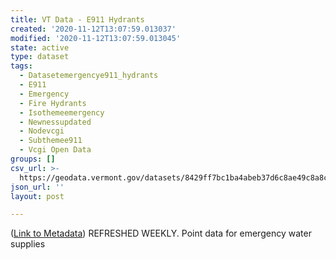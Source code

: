 ```yaml
---
title: VT Data - E911 Hydrants
created: '2020-11-12T13:07:59.013037'
modified: '2020-11-12T13:07:59.013045'
state: active
type: dataset
tags:
  - Datasetemergencye911_hydrants
  - E911
  - Emergency
  - Fire Hydrants
  - Isothemeemergency
  - Newnessupdated
  - Nodevcgi
  - Subthemee911
  - Vcgi Open Data
groups: []
csv_url: >-
  https://geodata.vermont.gov/datasets/8429ff7bc1ba4abeb37d6c8ae49c8a8c_26.csv?outSR=%7B%22latestWkid%22%3A32145%2C%22wkid%22%3A32145%7D
json_url: ''
layout: post

---
```

(<a href='http://maps.vcgi.vermont.gov/gisdata/metadata/EmergencyE911_HYDRANTS.htm' target='_blank'>Link to Metadata</a>) REFRESHED WEEKLY. Point data for emergency water supplies
